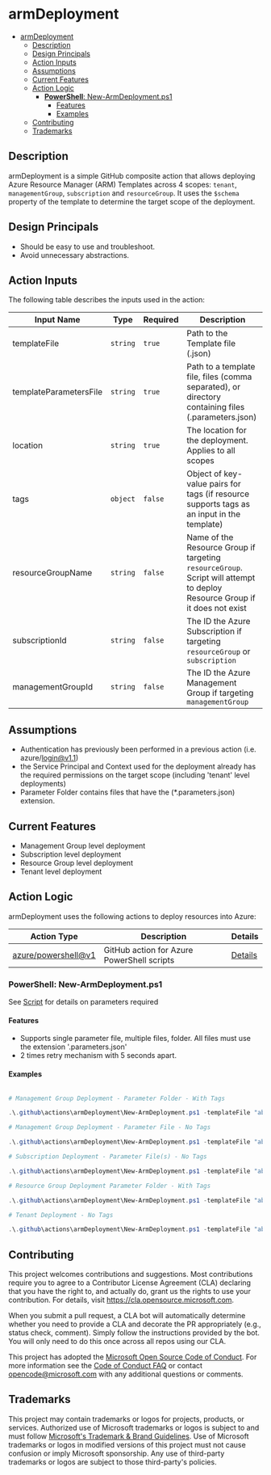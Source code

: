 # armDeployment

- [armDeployment](#armdeployment)
  - [Description](#description)
  - [Design Principals](#design-principals)
  - [Action Inputs](#action-inputs)
  - [Assumptions](#assumptions)
  - [Current Features](#current-features)
  - [Action Logic](#action-logic)
    - [**PowerShell**: New-ArmDeployment.ps1](#powershell-new-armdeploymentps1)
      - [Features](#features)
      - [Examples](#examples)
  - [Contributing](#contributing)
  - [Trademarks](#trademarks)

## Description

armDeployment is a simple GitHub composite action that allows deploying Azure Resource Manager (ARM) Templates across 4 scopes: `tenant`, `managementGroup`, `subscription` and `resourceGroup`. It uses the `$schema` property of the template to determine the target scope of the deployment.

## Design Principals

- Should be easy to use and troubleshoot.
- Avoid unnecessary abstractions.

## Action Inputs

The following table describes the inputs used in the action:

| Input Name             | Type     | Required | Description                                                                                                                |
| ---------------------- | -------- | -------- | -------------------------------------------------------------------------------------------------------------------------- |
| templateFile           | `string` | `true`   | Path to the Template file (.json)                                                                                          |
| templateParametersFile | `string` | `true`   | Path to a template file, files (comma separated), or directory containing files (.parameters.json)                         |
| location               | `string` | `true`   | The location for the deployment. Applies to all scopes                                                                     |
| tags                   | `object` | `false`  | Object of key-value pairs for tags (if resource supports tags as an input in the template)                                 |
| resourceGroupName      | `string` | `false`  | Name of the Resource Group if targeting `resourceGroup`. Script will attempt to deploy Resource Group if it does not exist |
| subscriptionId         | `string` | `false`  | The ID the Azure Subscription if targeting `resourceGroup` or `subscription`                                               |
| managementGroupId      | `string` | `false`  | The ID the Azure Management Group if targeting `managementGroup`                                                           |

## Assumptions

- Authentication has previously been performed in a previous action (i.e. azure/login@v1.1)
- the Service Principal and Context used for the deployment already has the required permissions on the target scope (including 'tenant' level deployments)
- Parameter Folder contains files that have the (*.parameters.json) extension.

## Current Features

- Management Group level deployment
- Subscription level deployment
- Resource Group level deployment
- Tenant level deployment

## Action Logic

armDeployment uses the following actions to deploy resources into Azure:

| Action Type                                                | Description                                | Details                                     |
| ---------------------------------------------------------- | ------------------------------------------ | ------------------------------------------- |
| [azure/powershell@v1](https://github.com/Azure/powershell) | GitHub action for Azure PowerShell scripts | [Details](#powershell-new-armdeploymentps1) |


### **PowerShell**: New-ArmDeployment.ps1

See [Script](New-ArmDeployment.ps1) for details on parameters required

#### Features

- Supports single parameter file, multiple files, folder. All files must use the extension '.parameters.json' 
- 2 times retry mechanism with 5 seconds apart.

#### Examples

```powershell

# Management Group Deployment - Parameter Folder - With Tags

.\.github\actions\armDeployment\New-ArmDeployment.ps1 -templateFile "abc.json" -templateParametersFile "myFiles\prod" -managementGroupId "mg-contoso" -location "australiaeast" -tags "@{a=1}" 

# Management Group Deployment - Parameter File - No Tags

.\.github\actions\armDeployment\New-ArmDeployment.ps1 -templateFile "abc.json" -templateParametersFile "abc.parameters.json" -managementGroupId "mg-contoso" -location "australiaeast"

# Subscription Deployment - Parameter File(s) - No Tags

.\.github\actions\armDeployment\New-ArmDeployment.ps1 -templateFile "abc.json" -templateParametersFile "parameters.json","abc2.parameters.json" -subscriptionId "abc-defg-hij" -location "australiaeast"

# Resource Group Deployment Parameter Folder - With Tags

.\.github\actions\armDeployment\New-ArmDeployment.ps1 -templateFile "abc.json" -templateParametersFile "myFiles\prod" -resourceGroupName "my-RG" -subscriptionId "abc-defg-hij" -location "australiaeast" -tags "@{a=1}" 

# Tenant Deployment - No Tags

.\.github\actions\armDeployment\New-ArmDeployment.ps1 -templateFile "abc.json" -templateParametersFile "myFiles\prod" -location "australiaeast" 

```

## Contributing

This project welcomes contributions and suggestions.  Most contributions require you to agree to a
Contributor License Agreement (CLA) declaring that you have the right to, and actually do, grant us
the rights to use your contribution. For details, visit https://cla.opensource.microsoft.com.

When you submit a pull request, a CLA bot will automatically determine whether you need to provide
a CLA and decorate the PR appropriately (e.g., status check, comment). Simply follow the instructions
provided by the bot. You will only need to do this once across all repos using our CLA.

This project has adopted the [Microsoft Open Source Code of Conduct](https://opensource.microsoft.com/codeofconduct/).
For more information see the [Code of Conduct FAQ](https://opensource.microsoft.com/codeofconduct/faq/) or
contact [opencode@microsoft.com](mailto:opencode@microsoft.com) with any additional questions or comments.

## Trademarks

This project may contain trademarks or logos for projects, products, or services. Authorized use of Microsoft 
trademarks or logos is subject to and must follow 
[Microsoft's Trademark & Brand Guidelines](https://www.microsoft.com/en-us/legal/intellectualproperty/trademarks/usage/general).
Use of Microsoft trademarks or logos in modified versions of this project must not cause confusion or imply Microsoft sponsorship.
Any use of third-party trademarks or logos are subject to those third-party's policies.
